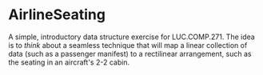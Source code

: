 # AirlineSeating

A simple, introductory data structure exercise for LUC.COMP.271. 
The idea is to *think* about a seamless technique that will map a linear collection of data (such as a passenger manifest) to a rectilinear arrangement, such as the seating in an aircraft's 2-2 cabin.

